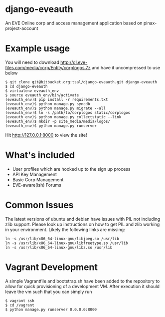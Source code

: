 django-eveauth
====================

An EVE Online corp and access management application based on pinax-project-account

Example usage
=============

You will need to download http://dl.eve-files.com/media/corp/Entity/corplogos.7z and
have it uncompressed to use below

    $ git clone git@bitbucket.org:tsal/django-eveauth.git django-eveauth
    $ cd django-eveauth
    $ virtualenv eveauth_env
    $ source eveauth_env/bin/activate
    (eveauth_env)$ pip install -r requirements.txt
    (eveauth_env)$ python manage.py syncdb
    (eveauth_env)$ python manage.py migrate --all
    (eveauth_env)$ ln -s /path/to/corplogos static/corplogos
    (eveauth_env)$ python manage.py collectstatic --link
    (eveauth_env)$ mkdir -p site_media/media/logos/
    (eveauth_env)$ python manage.py runserver

Hit http://127.0.0.1:8000 to view the site!

What's included
===============

 * User profiles which are hooked up to the sign up process
 * API Key Management
 * Basic Corp Management
 * EVE-aware(ish) Forums

Common Issues
===============

The latest versions of ubuntu and debian have issues with PIL not including
zlib support.  Please look up instructions on how to get PIL and zlib working
in your environment. Likely the following links are missing:

    ln -s /usr/lib/x86_64-linux-gnu/libjpeg.so /usr/lib
    ln -s /usr/lib/x86_64-linux-gnu/libfreetype.so /usr/lib
    ln -s /usr/lib/x86_64-linux-gnu/libz.so /usr/lib

Vagrant Development
===============

A simple Vagrantfile and bootstrap.sh have been added to the repository to allow for
quick provisioning of a development VM. After execution it should leave the vm such that
you can simply run

    $ vagrant ssh
    $ cd /vagrant
    $ python manage.py runserver 0.0.0.0:8000
